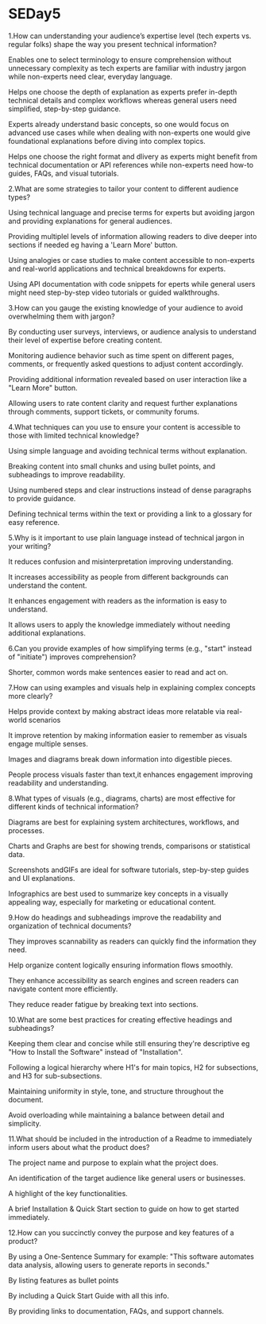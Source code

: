 # SEDay5
1.How can understanding your audience’s expertise level (tech experts vs. regular folks) shape the way you present technical information?

Enables one to select terminology to ensure comprehension without unnecessary complexity as tech experts are familiar with industry jargon while non-experts need clear, everyday language. 

Helps one choose the depth of explanation as experts prefer in-depth technical details and complex workflows whereas general users need simplified, step-by-step guidance.

Experts already understand basic concepts, so one would focus on advanced use cases while when dealing with non-experts one would give foundational explanations before diving into complex topics.

Helps one choose the right format and dlivery as experts might benefit from technical documentation or API references while non-experts need how-to guides, FAQs, and visual tutorials.


2.What are some strategies to tailor your content to different audience types?

Using technical language and precise terms for experts but avoiding jargon and providing explanations for general audiences.

Providing multiplel levels of information allowing readers to dive deeper into sections if needed eg having a 'Learn More' button.

Using analogies or case studies to make content accessible to non-experts and real-world applications and technical breakdowns for experts. 

Using API documentation with code snippets for eperts  while general users might need step-by-step video tutorials or guided walkthroughs.


3.How can you gauge the existing knowledge of your audience to avoid overwhelming them with jargon?

By conducting user surveys, interviews, or audience analysis to understand their level of expertise before creating content.

Monitoring audience behavior such as time spent on different pages, comments, or frequently asked questions to adjust content accordingly.

Providing additional information revealed based on user interaction like a "Learn More" button.

Allowing users to rate content clarity and request further explanations through comments, support tickets, or community forums.


4.What techniques can you use to ensure your content is accessible to those with limited technical knowledge?

Using simple language and avoiding technical terms without explanation.

Breaking content into small chunks and using  bullet points, and subheadings to improve readability.

Using numbered steps and clear instructions instead of dense paragraphs to provide guidance.

Defining technical terms within the text or providing a link to a glossary for easy reference.


5.Why is it important to use plain language instead of technical jargon in your writing?

It reduces confusion and misinterpretation improving understanding.

It increases accessibility as people from different backgrounds can understand the content.

It enhances engagement with readers as the information is easy to understand.

It allows users to apply the knowledge immediately without needing additional explanations.


6.Can you provide examples of how simplifying terms (e.g., "start" instead of "initiate") improves comprehension?

Shorter, common words make sentences easier to read and act on.


7.How can using examples and visuals help in explaining complex concepts more clearly?

Helps provide context by making abstract ideas more relatable via real-world scenarios

It improve retention by making information easier to remember as visuals engage multiple senses.

Images and diagrams break down information into digestible pieces.

People process visuals faster than text,it enhances engagement improving readability and understanding.


8.What types of visuals (e.g., diagrams, charts) are most effective for different kinds of technical information?

Diagrams are best for explaining system architectures, workflows, and processes.

Charts and Graphs are best for showing trends, comparisons or statistical data.

Screenshots andGIFs are ideal for software tutorials, step-by-step guides and UI explanations.

Infographics are best used to summarize key concepts in a visually appealing way, especially for marketing or educational content.



9.How do headings and subheadings improve the readability and organization of technical documents?

They improves scannability as readers can quickly find the information they need.

Help organize content logically ensuring information flows smoothly.

They enhance accessibility as search engines and screen readers can navigate content more efficiently.

They reduce reader fatigue by breaking text into sections.


10.What are some best practices for creating effective headings and subheadings?

Keeping them clear and concise while still ensuring they're descriptive eg "How to Install the Software" instead of "Installation".

Following a logical hierarchy where H1's for main topics, H2 for subsections, and H3 for sub-subsections.

Maintaining uniformity in style, tone, and structure throughout the document.

Avoid overloading while maintaining a balance between detail and simplicity.

11.What should be included in the introduction of a Readme to immediately inform users about what the product does?

The project name and purpose to explain what the project does.

An identification of the target audience like general users or businesses.

A highlight of the key functionalities.

A brief Installation & Quick Start section to guide on how to get started immediately.


12.How can you succinctly convey the purpose and key features of a product?

By using a One-Sentence Summary for example: "This software automates data analysis, allowing users to generate reports in seconds."

By listing features as bullet points

By including a Quick Start Guide with all this info.

By providing links to documentation, FAQs, and support channels.
